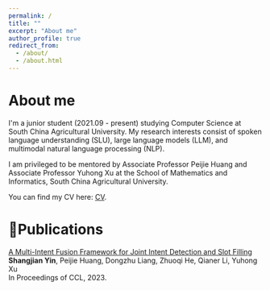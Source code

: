 ```yaml
---
permalink: /
title: ""
excerpt: "About me"
author_profile: true
redirect_from: 
  - /about/
  - /about.html
---
```


# About me
I'm a junior student (2021.09 - present) studying Computer Science at South China Agricultural University. My research interests consist of spoken language understanding (SLU), large language models (LLM), and multimodal natural language processing (NLP).

I am privileged to be mentored by Associate Professor Peijie Huang and Associate Professor Yuhong Xu at the School of Mathematics and Informatics, South China Agricultural University.

You can find my CV here: [CV](../files/cv.pdf).


 # 📝Publications
 
[A Multi-Intent Fusion Framework for Joint Intent Detection and Slot Filling](https://aclanthology.org/2023.ccl-1.5.pdf) <br>
**Shangjian Yin**, Peijie Huang, Dongzhu Liang, Zhuoqi He, Qianer Li, Yuhong Xu <br>
In Proceedings of CCL, 2023. <br>

